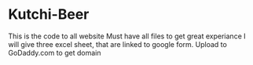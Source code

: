 # Kutchi-Beer
This is the code to all website
Must have all files to get great experiance
I will give three excel sheet, that are linked to google form.
Upload to GoDaddy.com to get domain

